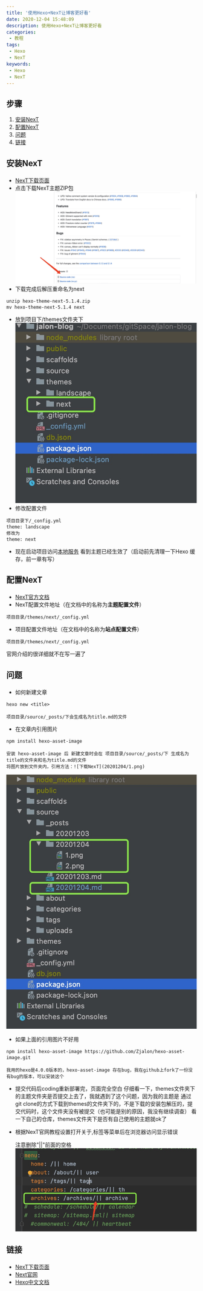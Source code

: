 ```yaml
---
title: '使用Hexo+NexT让博客更好看'
date: 2020-12-04 15:48:09
description: 使用Hexo+NexT让博客更好看
categories: 
 - 教程
tags:
 - Hexo
 - NexT
keywords:
 - Hexo
 - NexT
---
```


<!-- TOC -->
## 步骤
1. [安装NexT](#installNexT)
2. [配置NexT](#NexTConfig)
3. [问题](#question)
4. [链接](#link)
<!-- TOC -->

## <p id="installNexT">安装NexT</p>
- [NexT下载页面](https://github.com/iissnan/hexo-theme-next/releases)
- 点击下载NexT主题ZIP包
![下载NexT](20201204/1.png)
- 下载完成后解压重命名为next
``` 
unzip hexo-theme-next-5.1.4.zip 
mv hexo-theme-next-5.1.4 next
```
- 放到项目下/themes文件夹下
![复制NexT](20201204/2.png)
- 修改配置文件
``` 
项目目录下/_config.yml
theme: landscape
修改为
theme: next
```
- 现在启动项目访问[本地服务](http://localhost:4000/) 看到主题已经生效了（启动前先清理一下Hexo 缓存，前一章有写）

## <p id="NexTConfig">配置NexT</p>
 - [NexT官方文档](http://theme-next.iissnan.com/getting-started.html#theme-settings)
 - NexT配置文件地址（在文档中的名称为**主题配置文件**）
``` 
项目目录/themes/next/_config.yml
```
 - 项目配置文件地址（在文档中的名称为**站点配置文件**）
``` 
项目目录/themes/next/_config.yml
```
官网介绍的很详细就不在写一遍了

## <p id="question">问题</p>

 - 如何新建文章
``` 
hexo new <title> 

项目目录/source/_posts/下会生成名为title.md的文件
```
 - 在文章内引用图片
```
npm install hexo-asset-image

安装 hexo-asset-image 后 新建文章时会在 项目目录/source/_posts/下 生成名为 title的文件夹和名为title.md的文件
将图片放到文件夹内，引用方法：![下载NexT](20201204/1.png)
```
![下载NexT](20201204/3.png)

 - 如果上面的引用图片不好用
```
npm install hexo-asset-image https://github.com/Zjalon/hexo-asset-image.git

我用的hexo是4.0.0版本的，hexo-asset-image 存在bug，我在github上fork了一份没有bug的版本，可以安装这个
```

- 提交代码后coding重新部署完，页面完全空白
  仔细看一下，themes文件夹下的主题文件夹是否提交上去了，我就遇到了这个问题，因为我的主题是
  通过git clone的方式下载到themes的文件夹下的，不是下载的安装包解压的，提交代码时，这个文件夹没有被提交（也可能是别的原因，我没有继续调查）
  看一下自己的仓库，themes文件夹下是否有自己使用的主题就ok了
- 根据NexT官网教程设置打开关于,标签等菜单后在浏览器访问显示错误

  注意删除"||"前面的空格
  ![下载NexT](20201204/4.png)
  

## <p id="link">链接</p>
 - [NexT下载页面](https://github.com/iissnan/hexo-theme-next/releases)
 - [Next官网](http://theme-next.iissnan.com/)
 - [Hexo中文文档](https://hexo.io/zh-cn/docs/)
